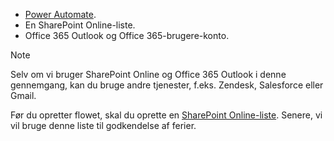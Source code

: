 * [Power Automate](https://flow.microsoft.com).
* En SharePoint Online-liste.
* Office 365 Outlook og Office 365-brugere-konto.

> [!NOTE]
> Selv om vi bruger SharePoint Online og Office 365 Outlook i denne gennemgang, kan du bruge andre tjenester, f.eks. Zendesk, Salesforce eller Gmail.
> 
> 

Før du opretter flowet, skal du oprette en [SharePoint Online-liste](https://support.office.com/article/Training-Create-and-set-up-a-list-1DDC1F5A-A908-478B-BB6D-608F34B71F94). Senere, vi vil bruge denne liste til godkendelse af ferier.

